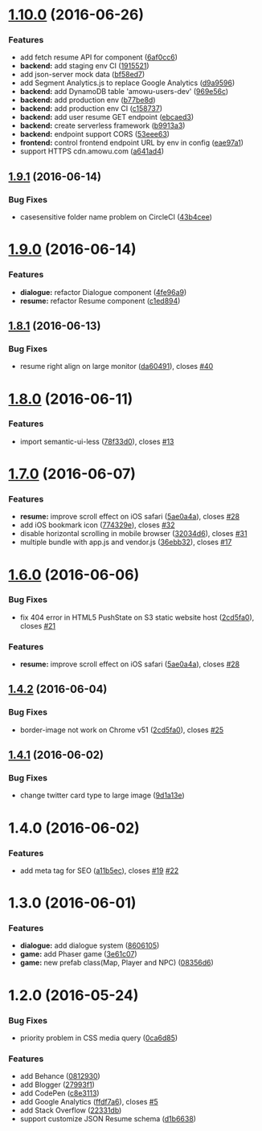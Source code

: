 <a name="1.10.0"></a>
# [1.10.0](https://github.com/amowu/amowu.com/compare/1.9.0...1.10.0) (2016-06-26)


### Features

* add fetch resume API for component ([6af0cc6](https://github.com/amowu/amowu.com/commit/6af0cc6))
* **backend:** add staging env CI ([1915521](https://github.com/amowu/amowu.com/commit/1915521))
* add json-server mock data ([bf58ed7](https://github.com/amowu/amowu.com/commit/bf58ed7))
* add Segment Analytics.js to replace Google Analytics ([d9a9596](https://github.com/amowu/amowu.com/commit/d9a9596))
* **backend:** add DynamoDB table 'amowu-users-dev' ([969e56c](https://github.com/amowu/amowu.com/commit/969e56c))
* **backend:** add production env ([b77be8d](https://github.com/amowu/amowu.com/commit/b77be8d))
* **backend:** add production env CI ([c158737](https://github.com/amowu/amowu.com/commit/c158737))
* **backend:** add user resume GET endpoint ([ebcaed3](https://github.com/amowu/amowu.com/commit/ebcaed3))
* **backend:** create serverless framework ([b9913a3](https://github.com/amowu/amowu.com/commit/b9913a3))
* **backend:** endpoint support CORS ([53eee63](https://github.com/amowu/amowu.com/commit/53eee63))
* **frontend:** control frontend endpoint URL by env in config ([eae97a1](https://github.com/amowu/amowu.com/commit/eae97a1))
* support HTTPS cdn.amowu.com ([a641ad4](https://github.com/amowu/amowu.com/commit/a641ad4))



<a name="1.9.1"></a>
## [1.9.1](https://github.com/amowu/amowu.com/compare/1.9.0...1.9.1) (2016-06-14)


### Bug Fixes

* casesensitive folder name problem on CircleCI ([43b4cee](https://github.com/amowu/amowu.com/commit/43b4cee))



<a name="1.9.0"></a>
# [1.9.0](https://github.com/amowu/amowu.com/compare/1.8.1...1.9.0) (2016-06-14)


### Features

* **dialogue:** refactor Dialogue component ([4fe96a9](https://github.com/amowu/amowu.com/commit/4fe96a9))
* **resume:** refactor Resume component ([c1ed894](https://github.com/amowu/amowu.com/commit/c1ed894))



<a name="1.8.1"></a>
## [1.8.1](https://github.com/amowu/amowu.com/compare/1.8.0...1.8.1) (2016-06-13)


### Bug Fixes

* resume right align on large monitor ([da60491](https://github.com/amowu/amowu.com/commit/da60491)), closes [#40](https://github.com/amowu/amowu.com/issues/40)



<a name="1.8.0"></a>
# [1.8.0](https://github.com/amowu/amowu.com/compare/1.7.0...1.8.0) (2016-06-11)


### Features

* import semantic-ui-less ([78f33d0](https://github.com/amowu/amowu.com/commit/78f33d0)), closes [#13](https://github.com/amowu/amowu.com/issues/13)



<a name="1.7.0"></a>
# [1.7.0](https://github.com/amowu/amowu.com/compare/1.6.0...1.7.0) (2016-06-07)


### Features

* **resume:** improve scroll effect on iOS safari ([5ae0a4a](https://github.com/amowu/amowu.com/commit/5ae0a4a)), closes [#28](https://github.com/amowu/amowu.com/issues/28)
* add iOS bookmark icon ([774329e](https://github.com/amowu/amowu.com/commit/774329e)), closes [#32](https://github.com/amowu/amowu.com/issues/32)
* disable horizontal scrolling in mobile browser ([32034d6](https://github.com/amowu/amowu.com/commit/32034d6)), closes [#31](https://github.com/amowu/amowu.com/issues/31)
* multiple bundle with app.js and vendor.js ([36ebb32](https://github.com/amowu/amowu.com/commit/36ebb32)), closes [#17](https://github.com/amowu/amowu.com/issues/17)



<a name="1.6.0"></a>
# [1.6.0](https://github.com/amowu/amowu.com/compare/1.4.2...1.6.0) (2016-06-06)


### Bug Fixes

* fix 404 error in HTML5 PushState on S3 static website host ([2cd5fa0](https://github.com/amowu/amowu.com/commit/2cd5fa0)), closes [#21](https://github.com/amowu/amowu.com/issues/21)


### Features

* **resume:** improve scroll effect on iOS safari ([5ae0a4a](https://github.com/amowu/amowu.com/commit/5ae0a4a)), closes [#28](https://github.com/amowu/amowu.com/issues/28)



<a name="1.4.2"></a>
## [1.4.2](https://github.com/amowu/amowu.com/compare/1.4.1...1.4.2) (2016-06-04)


### Bug Fixes

* border-image not work on Chrome v51 ([2cd5fa0](https://github.com/amowu/amowu.com/commit/2cd5fa0)), closes [#25](https://github.com/amowu/amowu.com/issues/25)



<a name="1.4.1"></a>
## [1.4.1](https://github.com/amowu/amowu.com/compare/1.4.0...1.4.1) (2016-06-02)


### Bug Fixes

* change twitter card type to large image ([9d1a13e](https://github.com/amowu/amowu.com/commit/9d1a13e))



<a name="1.4.0"></a>
# 1.4.0 (2016-06-02)


### Features

* add <head> meta tag for SEO ([a11b5ec](https://github.com/amowu/amowu.com/commit/a11b5ec)), closes [#19](https://github.com/amowu/amowu.com/issues/19) [#22](https://github.com/amowu/amowu.com/issues/22)



<a name="1.3.0"></a>
# 1.3.0 (2016-06-01)


### Features

* **dialogue:** add dialogue system ([8606105](https://github.com/amowu/amowu.com/commit/8606105))
* **game:** add Phaser game ([3e61c07](https://github.com/amowu/amowu.com/commit/3e61c07))
* **game:** new prefab class(Map, Player and NPC) ([08356d6](https://github.com/amowu/amowu.com/commit/08356d6))



<a name="1.2.0"></a>
# 1.2.0 (2016-05-24)


### Bug Fixes

* priority problem in CSS media query ([0ca6d85](https://github.com/amowu/amowu.com/commit/0ca6d85))


### Features

* add Behance ([0812930](https://github.com/amowu/amowu.com/commit/0812930))
* add Blogger ([27993f1](https://github.com/amowu/amowu.com/commit/27993f1))
* add CodePen ([c8e3113](https://github.com/amowu/amowu.com/commit/c8e3113))
* add Google Analytics ([ffdf7a6](https://github.com/amowu/amowu.com/commit/ffdf7a6)), closes [#5](https://github.com/amowu/amowu.com/issues/5)
* add Stack Overflow ([22331db](https://github.com/amowu/amowu.com/commit/22331db))
* support customize JSON Resume schema ([d1b6638](https://github.com/amowu/amowu.com/commit/d1b6638))



